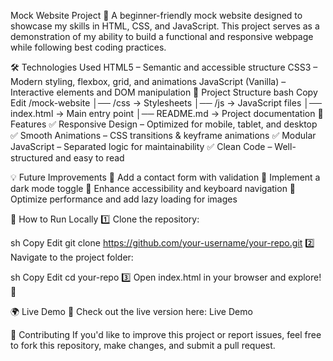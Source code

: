 Mock Website Project
🚀 A beginner-friendly mock website designed to showcase my skills in HTML, CSS, and JavaScript. This project serves as a demonstration of my ability to build a functional and responsive webpage while following best coding practices.

🛠 Technologies Used
HTML5 – Semantic and accessible structure
CSS3 – Modern styling, flexbox, grid, and animations
JavaScript (Vanilla) – Interactive elements and DOM manipulation
📂 Project Structure
bash
Copy
Edit
/mock-website
│── /css          → Stylesheets
│── /js           → JavaScript files
│── index.html    → Main entry point
│── README.md     → Project documentation
🚀 Features
✅ Responsive Design – Optimized for mobile, tablet, and desktop
✅ Smooth Animations – CSS transitions & keyframe animations
✅ Modular JavaScript – Separated logic for maintainability
✅ Clean Code – Well-structured and easy to read

💡 Future Improvements
🔹 Add a contact form with validation
🔹 Implement a dark mode toggle
🔹 Enhance accessibility and keyboard navigation
🔹 Optimize performance and add lazy loading for images

📌 How to Run Locally
1️⃣ Clone the repository:

sh
Copy
Edit
git clone https://github.com/your-username/your-repo.git
2️⃣ Navigate to the project folder:

sh
Copy
Edit
cd your-repo
3️⃣ Open index.html in your browser and explore! 🎉

🌍 Live Demo
🚀 Check out the live version here: Live Demo

🤝 Contributing
If you'd like to improve this project or report issues, feel free to fork this repository, make changes, and submit a pull request.
